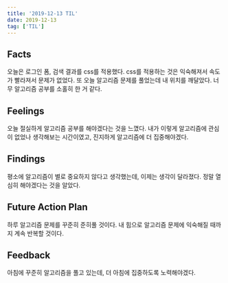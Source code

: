 ```yaml
---
title: '2019-12-13 TIL'
date: 2019-12-13
tag: ['TIL']
---
```


## Facts

오늘은 로그인 폼, 검색 결과를 css를 적용했다. css를 적용하는 것은 익숙해져서 속도가 빨라져서 문제가 없었다. 또 오늘 알고리즘 문제를 풀었는데 내 위치를 깨달았다. 너무 알고리즘 공부를 소홀히 한 거 같다.

## Feelings

오늘 절실하게 알고리즘 공부를 해야겠다는 것을 느꼈다. 내가 이렇게 알고리즘에 관심이 없었나 생각해보는 시간이였고, 진지하게 알고리즘에 더 집중해야겠다.

## Findings

평소에 알고리즘이 별로 중요하지 않다고 생각했는데, 이제는 생각이 달라졌다. 정말 열심히 해야겠다는 것을 알았다.

## Future Action Plan

하루 알고리즘 문제를 꾸준히 준히풀 것이다. 내 힘으로 알고리즘 문제에 익숙해질 때까지 계속 반복할 것이다.

## Feedback

아침에 꾸준히 알고리즘을 풀고 있는데, 더 아침에 집중하도록 노력해야겠다.
